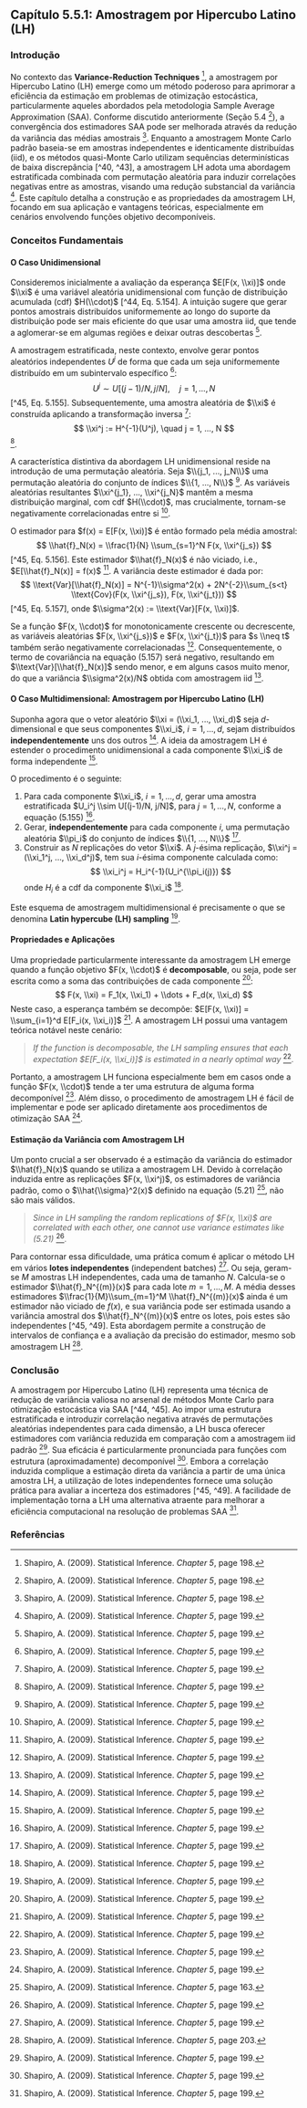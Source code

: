 ## Capítulo 5.5.1: Amostragem por Hipercubo Latino (LH)

### Introdução

No contexto das **Variance-Reduction Techniques** [^44], a amostragem por Hipercubo Latino (LH) emerge como um método poderoso para aprimorar a eficiência da estimação em problemas de otimização estocástica, particularmente aqueles abordados pela metodologia Sample Average Approximation (SAA). Conforme discutido anteriormente (Seção 5.4 [^44]), a convergência dos estimadores SAA pode ser melhorada através da redução da variância das médias amostrais [^44]. Enquanto a amostragem Monte Carlo padrão baseia-se em amostras independentes e identicamente distribuídas (iid), e os métodos quasi-Monte Carlo utilizam sequências determinísticas de baixa discrepância [^40, ^43], a amostragem LH adota uma abordagem estratificada combinada com permutação aleatória para induzir correlações negativas entre as amostras, visando uma redução substancial da variância [^45]. Este capítulo detalha a construção e as propriedades da amostragem LH, focando em sua aplicação e vantagens teóricas, especialmente em cenários envolvendo funções objetivo decomponíveis.

### Conceitos Fundamentais

#### O Caso Unidimensional

Consideremos inicialmente a avaliação da esperança $E[F(x, \\xi)]$ onde $\\xi$ é uma variável aleatória unidimensional com função de distribuição acumulada (cdf) $H(\\cdot)$ [^44, Eq. 5.154]. A intuição sugere que gerar pontos amostrais distribuídos uniformemente ao longo do suporte da distribuição pode ser mais eficiente do que usar uma amostra iid, que tende a aglomerar-se em algumas regiões e deixar outras descobertas [^45].

A amostragem estratificada, neste contexto, envolve gerar pontos aleatórios independentes $U^j$ de forma que cada um seja uniformemente distribuído em um subintervalo específico [^45]:
$$
U^j \sim U [(j - 1)/N, j/N], \quad j = 1, ..., N
$$
[^45, Eq. 5.155]. Subsequentemente, uma amostra aleatória de $\\xi$ é construída aplicando a transformação inversa [^45]:
$$
\\xi^j := H^{-1}(U^j), \quad j = 1, ..., N
$$
[^45].

A característica distintiva da abordagem LH unidimensional reside na introdução de uma permutação aleatória. Seja $\\{j_1, ..., j_N\\}$ uma permutação aleatória do conjunto de índices $\\{1, ..., N\\}$ [^45]. As variáveis aleatórias resultantes $\\xi^{j_1}, ..., \\xi^{j_N}$ mantêm a mesma distribuição marginal, com cdf $H(\\cdot)$, mas crucialmente, tornam-se negativamente correlacionadas entre si [^45].

O estimador para $f(x) = E[F(x, \\xi)]$ é então formado pela média amostral:
$$
\\hat{f}_N(x) = \\frac{1}{N} \\sum_{s=1}^N F(x, \\xi^{j_s})
$$
[^45, Eq. 5.156]. Este estimador $\\hat{f}_N(x)$ é não viciado, i.e., $E[\\hat{f}_N(x)] = f(x)$ [^45]. A variância deste estimador é dada por:
$$
\\text{Var}[\\hat{f}_N(x)] = N^{-1}\\sigma^2(x) + 2N^{-2}\\sum_{s<t} \\text{Cov}(F(x, \\xi^{j_s}), F(x, \\xi^{j_t}))
$$
[^45, Eq. 5.157], onde $\\sigma^2(x) := \\text{Var}[F(x, \\xi)]$.

Se a função $F(x, \\cdot)$ for monotonicamente crescente ou decrescente, as variáveis aleatórias $F(x, \\xi^{j_s})$ e $F(x, \\xi^{j_t})$ para $s \\neq t$ também serão negativamente correlacionadas [^45]. Consequentemente, o termo de covariância na equação (5.157) será negativo, resultando em $\\text{Var}[\\hat{f}_N(x)]$ sendo menor, e em alguns casos muito menor, do que a variância $\\sigma^2(x)/N$ obtida com amostragem iid [^45].

#### O Caso Multidimensional: Amostragem por Hipercubo Latino (LH)

Suponha agora que o vetor aleatório $\\xi = (\\xi_1, ..., \\xi_d)$ seja $d$-dimensional e que seus componentes $\\xi_i$, $i = 1, ..., d$, sejam distribuídos **independentemente** uns dos outros [^45]. A ideia da amostragem LH é estender o procedimento unidimensional a cada componente $\\xi_i$ de forma independente [^45].

O procedimento é o seguinte:
1.  Para cada componente $\\xi_i$, $i=1,...,d$, gerar uma amostra estratificada $U_i^j \\sim U[(j-1)/N, j/N]$, para $j=1,...,N$, conforme a equação (5.155) [^45].
2.  Gerar, **independentemente** para cada componente $i$, uma permutação aleatória $\\pi_i$ do conjunto de índices $\\{1, ..., N\\}$ [^45].
3.  Construir as $N$ replicações do vetor $\\xi$. A $j$-ésima replicação, $\\xi^j = (\\xi_1^j, ..., \\xi_d^j)$, tem sua $i$-ésima componente calculada como:
    $$
    \\xi_i^j = H_i^{-1}(U_i^{\\pi_i(j)})
    $$
    onde $H_i$ é a cdf da componente $\\xi_i$ [^45].

Este esquema de amostragem multidimensional é precisamente o que se denomina **Latin hypercube (LH) sampling** [^45].

#### Propriedades e Aplicações

Uma propriedade particularmente interessante da amostragem LH emerge quando a função objetivo $F(x, \\cdot)$ é **decomposable**, ou seja, pode ser escrita como a soma das contribuições de cada componente [^45]:
$$
F(x, \\xi) = F_1(x, \\xi_1) + \\dots + F_d(x, \\xi_d)
$$
Neste caso, a esperança também se decompõe: $E[F(x, \\xi)] = \\sum_{i=1}^d E[F_i(x, \\xi_i)]$ [^45]. A amostragem LH possui uma vantagem teórica notável neste cenário:

> *If the function is decomposable, the LH sampling ensures that each expectation $E[F_i(x, \\xi_i)]$ is estimated in a nearly optimal way* [^45].

Portanto, a amostragem LH funciona especialmente bem em casos onde a função $F(x, \\cdot)$ tende a ter uma estrutura de alguma forma decomponível [^45]. Além disso, o procedimento de amostragem LH é fácil de implementar e pode ser aplicado diretamente aos procedimentos de otimização SAA [^45].

#### Estimação da Variância com Amostragem LH

Um ponto crucial a ser observado é a estimação da variância do estimador $\\hat{f}_N(x)$ quando se utiliza a amostragem LH. Devido à correlação induzida entre as replicações $F(x, \\xi^j)$, os estimadores de variância padrão, como o $\\hat{\\sigma}^2(x)$ definido na equação (5.21) [^9], não são mais válidos.

> *Since in LH sampling the random replications of $F(x, \\xi)$ are correlated with each other, one cannot use variance estimates like (5.21)* [^45].

Para contornar essa dificuldade, uma prática comum é aplicar o método LH em vários **lotes independentes** (independent batches) [^45]. Ou seja, geram-se $M$ amostras LH independentes, cada uma de tamanho $N$. Calcula-se o estimador $\\hat{f}_N^{(m)}(x)$ para cada lote $m=1,...,M$. A média desses estimadores $\\frac{1}{M}\\sum_{m=1}^M \\hat{f}_N^{(m)}(x)$ ainda é um estimador não viciado de $f(x)$, e sua variância pode ser estimada usando a variância amostral dos $\\hat{f}_N^{(m)}(x)$ entre os lotes, pois estes são independentes [^45, ^49]. Esta abordagem permite a construção de intervalos de confiança e a avaliação da precisão do estimador, mesmo sob amostragem LH [^49].

### Conclusão

A amostragem por Hipercubo Latino (LH) representa uma técnica de redução de variância valiosa no arsenal de métodos Monte Carlo para otimização estocástica via SAA [^44, ^45]. Ao impor uma estrutura estratificada e introduzir correlação negativa através de permutações aleatórias independentes para cada dimensão, a LH busca oferecer estimadores com variância reduzida em comparação com a amostragem iid padrão [^45]. Sua eficácia é particularmente pronunciada para funções com estrutura (aproximadamente) decomponível [^45]. Embora a correlação induzida complique a estimação direta da variância a partir de uma única amostra LH, a utilização de lotes independentes fornece uma solução prática para avaliar a incerteza dos estimadores [^45, ^49]. A facilidade de implementação torna a LH uma alternativa atraente para melhorar a eficiência computacional na resolução de problemas SAA [^45].

### Referências

[^9]: Shapiro, A. (2009). Statistical Inference. *Chapter 5*, page 163.
[^40]: Shapiro, A. (2009). Statistical Inference. *Chapter 5*, page 194.
[^43]: Shapiro, A. (2009). Statistical Inference. *Chapter 5*, page 197.
[^44]: Shapiro, A. (2009). Statistical Inference. *Chapter 5*, page 198.
[^45]: Shapiro, A. (2009). Statistical Inference. *Chapter 5*, page 199.
[^49]: Shapiro, A. (2009). Statistical Inference. *Chapter 5*, page 203.

<!-- END -->